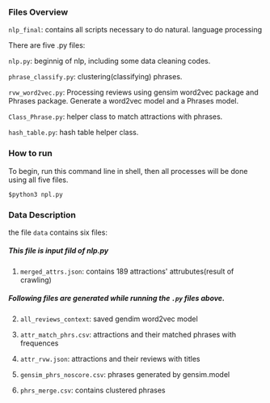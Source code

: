 ### Files Overview
<code>nlp_final</code>: contains all scripts necessary to do natural. language processing

There are five .py files:

<code>nlp.py</code>: beginnig of nlp, including some data cleaning codes.

<code>phrase_classify.py</code>: clustering(classifying) phrases.

<code>rvw_word2vec.py</code>: Processing reviews using gensim word2vec package and Phrases package. Generate a word2vec model and a Phrases model.

<code>Class_Phrase.py</code>: helper class to match attractions with phrases.

<code>hash_table.py</code>: hash table helper class.



### How to run

To begin, run this command line in shell, then all processes will be done using all five files.

<code>$python3 npl.py</code>


### Data Description
the file <code>data</code> contains six files:

##### This file is input fild of nlp.py
1. <code>merged_attrs.json</code>: contains 189 attractions' attrubutes(result of crawling)


##### Following files are generated while running the <code>.py</code> files above.

2. <code>all_reviews_context</code>: saved gendim word2vec model

3. <code>attr_match_phrs.csv</code>: attractions and their matched phrases with frequences

4. <code>attr_rvw.json</code>: attractions and their reviews with titles

5. <code>gensim_phrs_noscore.csv</code>: phrases generated by gensim.model

6. <code>phrs_merge.csv</code>: contains clustered phrases


